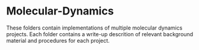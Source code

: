 # Molecular-Dynamics

These folders contain implementations of multiple molecular dynamics projects. Each folder contains a write-up descrition of relevant background material and procedures for each project.
